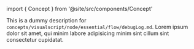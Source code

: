 import { Concept } from '@site/src/components/Concept'

<Concept
  title    = "node/essential/flow/debugLog"
  kind     = "Core"
  category = "Visualscript"
  block    = {true}>
This is a dummy description for `concepts/visualscript/node/essential/flow/debugLog.md`.
Lorem ipsum dolor sit amet, qui minim labore adipisicing minim sint cillum sint consectetur cupidatat.
</Concept>


